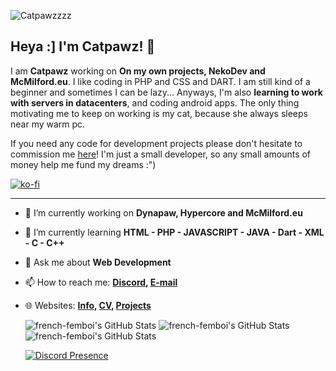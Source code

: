 ![Catpawzzzz](https://cd.catpawz.eu/03-CATPAWZ/03.02%20-%20OTHER/banner-newnew.png)

## Heya :] I'm Catpawz! 🎉

I am **Catpawz** working on **On my own projects, NekoDev and McMilford.eu**. I like coding in PHP and CSS and DART. I am still kind of a beginner and sometimes I can be lazy... Anyways, I'm also **learning to work with servers in datacenters**, and coding android apps. The only thing motivating me to keep on working is my cat, because she always sleeps near my warm pc. 

If you need any code for development projects please don't hesitate to commission me [here](https://ko-fi.com/french_femboi/commissions)! I'm just a small developer, so any small amounts of money help me fund my dreams :")

[![ko-fi](https://ko-fi.com/img/githubbutton_sm.svg)](https://ko-fi.com/N4N2FINT7)

---

- 🔭 I’m currently working on **Dynapaw, Hypercore and McMilford.eu**
- 🌱 I’m currently learning **HTML - PHP - JAVASCRIPT - JAVA - Dart - XML - C - C++**
- 💬 Ask me about **Web Development**
- 📫 How to reach me:
  **[Discord](https://discordapp.com/users/852891077097947156), [E-mail](mailto:cat@french-femboi.eu)**
- 🌐 Websites: 
  **[Info](https://info.french-femboi.eu), [CV](https://portfolio.french-femboi.eu), [Projects](https://projects.french-femboi.eu)**

  <img src="https://github-readme-stats.vercel.app/api?username=french-femboi&theme=vue-dark&show_icons=true&hide_border=true&count_private=true" alt="french-femboi's GitHub Stats" />
  <img src="https://github-readme-streak-stats.herokuapp.com/?user=french-femboi&theme=vue-dark&hide_border=true" alt="french-femboi's GitHub Stats" /><br>
  <img src="https://github-readme-stats.vercel.app/api/top-langs/?username=french-femboi&theme=vue-dark&show_icons=true&hide_border=true&layout=compact" alt="french-femboi's GitHub Stats" />
  
  [![Discord Presence](https://lanyard.cnrad.dev/api/852891077097947156)](https://discord.com/users/852891077097947156)

